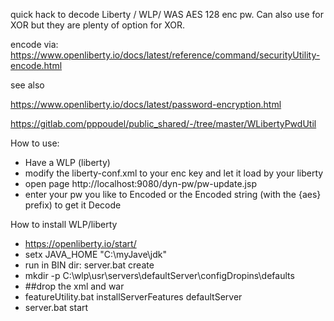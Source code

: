 quick hack to decode Liberty / WLP/ WAS AES 128 enc pw. 
Can also use for XOR but they are plenty of option for XOR. 

encode via: https://www.openliberty.io/docs/latest/reference/command/securityUtility-encode.html

see also

https://www.openliberty.io/docs/latest/password-encryption.html

https://gitlab.com/pppoudel/public_shared/-/tree/master/WLibertyPwdUtil

How to use:
* Have a WLP (liberty)
* modify the liberty-conf.xml to your enc key and let it load by your liberty
* open page http://localhost:9080/dyn-pw/pw-update.jsp
* enter your pw you like to Encoded or the Encoded string (with the {aes} prefix) to get it Decode

How to install WLP/liberty
*  https://openliberty.io/start/
*  setx JAVA_HOME "C:\myJave\jdk" 
*  run in BIN dir:  server.bat create 
*  mkdir -p C:\wlp\usr\servers\defaultServer\configDropins\defaults
*  ##drop the xml and war
*  featureUtility.bat installServerFeatures defaultServer
*  server.bat start